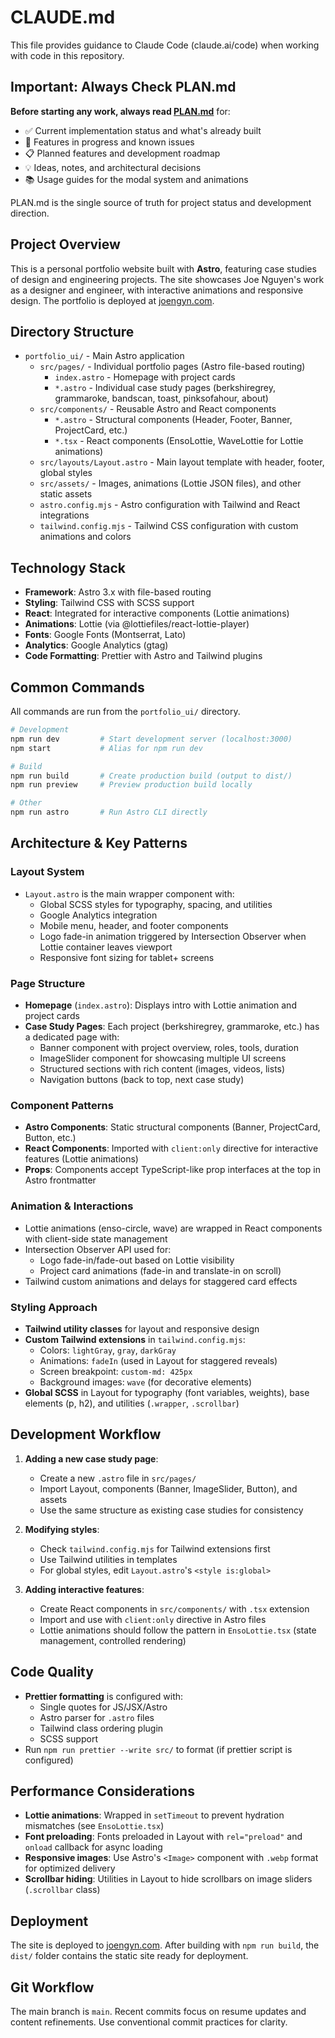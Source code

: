 # CLAUDE.md

This file provides guidance to Claude Code (claude.ai/code) when working with code in this repository.

## Important: Always Check PLAN.md

**Before starting any work, always read [PLAN.md](./PLAN.md)** for:
- ✅ Current implementation status and what's already built
- 🚧 Features in progress and known issues
- 📋 Planned features and development roadmap
- 💡 Ideas, notes, and architectural decisions
- 📚 Usage guides for the modal system and animations

PLAN.md is the single source of truth for project status and development direction.

## Project Overview

This is a personal portfolio website built with **Astro**, featuring case studies of design and engineering projects. The site showcases Joe Nguyen's work as a designer and engineer, with interactive animations and responsive design. The portfolio is deployed at [joengyn.com](https://joengyn.com/).

## Directory Structure

- `portfolio_ui/` - Main Astro application
  - `src/pages/` - Individual portfolio pages (Astro file-based routing)
    - `index.astro` - Homepage with project cards
    - `*.astro` - Individual case study pages (berkshiregrey, grammaroke, bandscan, toast, pinksofahour, about)
  - `src/components/` - Reusable Astro and React components
    - `*.astro` - Structural components (Header, Footer, Banner, ProjectCard, etc.)
    - `*.tsx` - React components (EnsoLottie, WaveLottie for Lottie animations)
  - `src/layouts/Layout.astro` - Main layout template with header, footer, global styles
  - `src/assets/` - Images, animations (Lottie JSON files), and other static assets
  - `astro.config.mjs` - Astro configuration with Tailwind and React integrations
  - `tailwind.config.mjs` - Tailwind CSS configuration with custom animations and colors

## Technology Stack

- **Framework**: Astro 3.x with file-based routing
- **Styling**: Tailwind CSS with SCSS support
- **React**: Integrated for interactive components (Lottie animations)
- **Animations**: Lottie (via @lottiefiles/react-lottie-player)
- **Fonts**: Google Fonts (Montserrat, Lato)
- **Analytics**: Google Analytics (gtag)
- **Code Formatting**: Prettier with Astro and Tailwind plugins

## Common Commands

All commands are run from the `portfolio_ui/` directory.

```bash
# Development
npm run dev         # Start development server (localhost:3000)
npm start           # Alias for npm run dev

# Build
npm run build       # Create production build (output to dist/)
npm run preview     # Preview production build locally

# Other
npm run astro       # Run Astro CLI directly
```

## Architecture & Key Patterns

### Layout System
- `Layout.astro` is the main wrapper component with:
  - Global SCSS styles for typography, spacing, and utilities
  - Google Analytics integration
  - Mobile menu, header, and footer components
  - Logo fade-in animation triggered by Intersection Observer when Lottie container leaves viewport
  - Responsive font sizing for tablet+ screens

### Page Structure
- **Homepage** (`index.astro`): Displays intro with Lottie animation and project cards
- **Case Study Pages**: Each project (berkshiregrey, grammaroke, etc.) has a dedicated page with:
  - Banner component with project overview, roles, tools, duration
  - ImageSlider component for showcasing multiple UI screens
  - Structured sections with rich content (images, videos, lists)
  - Navigation buttons (back to top, next case study)

### Component Patterns
- **Astro Components**: Static structural components (Banner, ProjectCard, Button, etc.)
- **React Components**: Imported with `client:only` directive for interactive features (Lottie animations)
- **Props**: Components accept TypeScript-like prop interfaces at the top in Astro frontmatter

### Animation & Interactions
- Lottie animations (enso-circle, wave) are wrapped in React components with client-side state management
- Intersection Observer API used for:
  - Logo fade-in/fade-out based on Lottie visibility
  - Project card animations (fade-in and translate-in on scroll)
- Tailwind custom animations and delays for staggered card effects

### Styling Approach
- **Tailwind utility classes** for layout and responsive design
- **Custom Tailwind extensions** in `tailwind.config.mjs`:
  - Colors: `lightGray`, `gray`, `darkGray`
  - Animations: `fadeIn` (used in Layout for staggered reveals)
  - Screen breakpoint: `custom-md: 425px`
  - Background images: `wave` (for decorative elements)
- **Global SCSS** in Layout for typography (font variables, weights), base elements (p, h2), and utilities (`.wrapper`, `.scrollbar`)

## Development Workflow

1. **Adding a new case study page**:
   - Create a new `.astro` file in `src/pages/`
   - Import Layout, components (Banner, ImageSlider, Button), and assets
   - Use the same structure as existing case studies for consistency

2. **Modifying styles**:
   - Check `tailwind.config.mjs` for Tailwind extensions first
   - Use Tailwind utilities in templates
   - For global styles, edit `Layout.astro`'s `<style is:global>`

3. **Adding interactive features**:
   - Create React components in `src/components/` with `.tsx` extension
   - Import and use with `client:only` directive in Astro files
   - Lottie animations should follow the pattern in `EnsoLottie.tsx` (state management, controlled rendering)

## Code Quality

- **Prettier formatting** is configured with:
  - Single quotes for JS/JSX/Astro
  - Astro parser for `.astro` files
  - Tailwind class ordering plugin
  - SCSS support
- Run `npm run prettier --write src/` to format (if prettier script is configured)

## Performance Considerations

- **Lottie animations**: Wrapped in `setTimeout` to prevent hydration mismatches (see `EnsoLottie.tsx`)
- **Font preloading**: Fonts preloaded in Layout with `rel="preload"` and `onload` callback for async loading
- **Responsive images**: Use Astro's `<Image>` component with `.webp` format for optimized delivery
- **Scrollbar hiding**: Utilities in Layout to hide scrollbars on image sliders (`.scrollbar` class)

## Deployment

The site is deployed to [joengyn.com](https://joengyn.com/). After building with `npm run build`, the `dist/` folder contains the static site ready for deployment.

## Git Workflow

The main branch is `main`. Recent commits focus on resume updates and content refinements. Use conventional commit practices for clarity.
